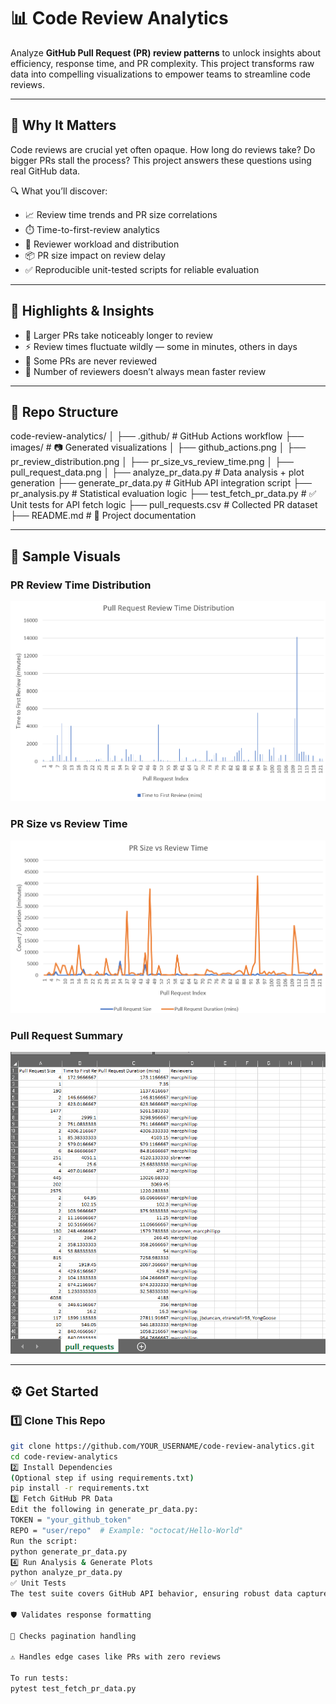 # 📊 Code Review Analytics

Analyze **GitHub Pull Request (PR) review patterns** to unlock insights about efficiency, response time, and PR complexity. This project transforms raw data into compelling visualizations to empower teams to streamline code reviews.

---

## 🚀 Why It Matters

Code reviews are crucial yet often opaque. How long do reviews take? Do bigger PRs stall the process? This project answers these questions using real GitHub data.

🔍 What you’ll discover:

- 📈 Review time trends and PR size correlations  
- ⏱️ Time-to-first-review analytics  
- 👥 Reviewer workload and distribution  
- 📦 PR size impact on review delay  
- ✅ Reproducible unit-tested scripts for reliable evaluation  

---

## 🧠 Highlights & Insights

- 🚨 Larger PRs take noticeably longer to review  
- ⚡ Review times fluctuate wildly — some in minutes, others in days  
- 👀 Some PRs are never reviewed  
- 🔄 Number of reviewers doesn’t always mean faster review  

---

## 📂 Repo Structure
code-review-analytics/
│ ├── .github/ # GitHub Actions workflow
├── images/ # 📷 Generated visualizations 
│ ├── github_actions.png 
│ ├── pr_review_distribution.png
│ ├── pr_size_vs_review_time.png 
│ ├── pull_request_data.png 
│ ├── analyze_pr_data.py # Data analysis + plot generation
├── generate_pr_data.py # GitHub API integration script 
├── pr_analysis.py # Statistical evaluation logic 
├── test_fetch_pr_data.py # ✅ Unit tests for API fetch logic 
├── pull_requests.csv # Collected PR dataset
├── README.md # 🧾 Project documentation


---

## 📸 Sample Visuals

### PR Review Time Distribution  
![Review Time Distribution](images/pr_review_distribution.png)

### PR Size vs Review Time  
![PR Size vs Time](images/pr_size_vs_review_time.png)

### Pull Request Summary  
![PR Summary](images/pull_request_data.png)

---

## ⚙️ Get Started

### 1️⃣ Clone This Repo
```bash
git clone https://github.com/YOUR_USERNAME/code-review-analytics.git
cd code-review-analytics
2️⃣ Install Dependencies
(Optional step if using requirements.txt)
pip install -r requirements.txt
3️⃣ Fetch GitHub PR Data
Edit the following in generate_pr_data.py:
TOKEN = "your_github_token"
REPO = "user/repo"  # Example: "octocat/Hello-World"
Run the script:
python generate_pr_data.py
4️⃣ Run Analysis & Generate Plots
python analyze_pr_data.py
✅ Unit Tests
The test suite covers GitHub API behavior, ensuring robust data capture.

🛡️ Validates response formatting

🔄 Checks pagination handling

⚠️ Handles edge cases like PRs with zero reviews

To run tests:
pytest test_fetch_pr_data.py





